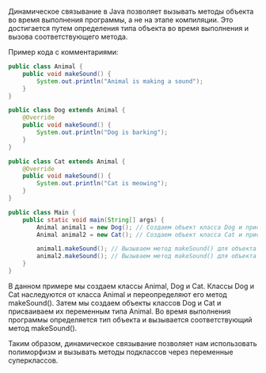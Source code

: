 Динамическое связывание в Java позволяет вызывать методы объекта во время выполнения программы, а не на этапе компиляции. 
Это достигается путем определения типа объекта во время выполнения и вызова соответствующего метода.

Пример кода с комментариями:

```java
public class Animal {
    public void makeSound() {
        System.out.println("Animal is making a sound");
    }
}

public class Dog extends Animal {
    @Override
    public void makeSound() {
        System.out.println("Dog is barking");
    }
}

public class Cat extends Animal {
    @Override
    public void makeSound() {
        System.out.println("Cat is meowing");
    }
}

public class Main {
    public static void main(String[] args) {
        Animal animal1 = new Dog(); // Создаем объект класса Dog и присваиваем его переменной типа Animal
        Animal animal2 = new Cat(); // Создаем объект класса Cat и присваиваем его переменной типа Animal

        animal1.makeSound(); // Вызываем метод makeSound() для объекта animal1. Вывод: "Dog is barking"
        animal2.makeSound(); // Вызываем метод makeSound() для объекта animal2. Вывод: "Cat is meowing"
    }
}
```

В данном примере мы создаем классы Animal, Dog и Cat. Классы Dog и Cat наследуются от класса Animal и переопределяют его метод makeSound(). Затем мы создаем объекты классов Dog и Cat и присваиваем их переменным типа Animal. Во время выполнения программы определяется тип объекта и вызывается соответствующий метод makeSound().

Таким образом, динамическое связывание позволяет нам использовать полиморфизм и вызывать методы подклассов через переменные суперклассов.